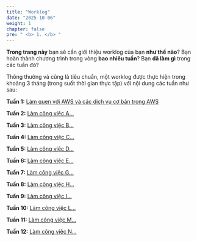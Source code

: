 ```yaml
---
title: "Worklog"
date: "2025-10-06"
weight: 1
chapter: false
pre: " <b> 1. </b> "
---
```




**Trong trang này** bạn sẽ cần giới thiệu worklog của bạn **như thế nào**? Bạn hoàn thành chương trình trong vòng **bao nhiêu tuần**? Bạn **đã làm gì** trong các tuần đó?


Thông thường và cũng là tiêu chuẩn, một worklog được thực hiện trong khoảng 3 tháng (trong suốt thời gian thực tập) với nội dung các tuần như sau:

**Tuần 1:** [Làm quen với AWS và các dịch vụ cơ bản trong AWS](1.1-week1/)

**Tuần 2:** [Làm công việc A...](1.2-week2/)

**Tuần 3:** [Làm công việc B...](1.3-week3/)

**Tuần 4:** [Làm công việc C...](1.4-week4/)

**Tuần 5:** [Làm công việc D...](1.5-week5/)

**Tuần 6:** [Làm công việc E...](1.6-week6/)

**Tuần 7:** [Làm công việc G...](1.7-week7/)

**Tuần 8:** [Làm công việc H...](1.8-week8/)

**Tuần 9:** [Làm công việc I...](1.9-week9/)

**Tuần 10:** [Làm công việc L...](1.10-week10/)

**Tuần 11:** [Làm công việc M...](1.11-week11/)

**Tuần 12:** [Làm công việc N...](1.12-week12/)